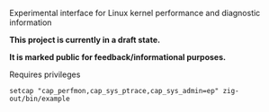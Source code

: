 
Experimental interface for Linux kernel performance and diagnostic information

**This project is currently in a draft state.**

**It is marked public for feedback/informational purposes.**


Requires privileges
```
setcap "cap_perfmon,cap_sys_ptrace,cap_sys_admin=ep" zig-out/bin/example
```